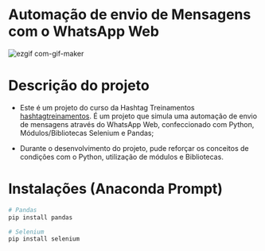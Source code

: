 # Automação de envio de Mensagens com o WhatsApp Web

![ezgif com-gif-maker](https://user-images.githubusercontent.com/69989654/190039564-b31aac5e-7c61-45b5-a635-7dd0db73a556.gif)

# Descrição do projeto

- Este é um projeto do curso da Hashtag Treinamentos [hashtagtreinamentos]([https://origamid.com](https://hashtagtreinamentos.com)). É um projeto que simula uma automação de envio de mensagens através do WhatsApp Web, confeccionado com Python, Módulos/Bibliotecas Selenium e Pandas;

- Durante o desenvolvimento do projeto, pude reforçar os conceitos de condições com o Python, utilização de módulos e Bibliotecas.


# Instalações (Anaconda Prompt)

```bash
# Pandas
pip install pandas

# Selenium
pip install selenium
```
